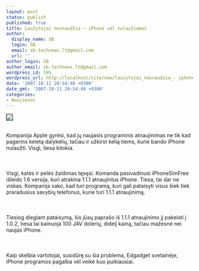 ```yaml
---
layout: post
status: publish
published: true
title: Laužytojai nesnaudžia – iPhone vėl nulaužiamas
author:
  display_name: SB
  login: SB
  email: sb.technews.lt@gmail.com
  url: ''
author_login: SB
author_email: sb.technews.lt@gmail.com
wordpress_id: 595
wordpress_url: http://localhost/site/new/lauzytojai_nesnaudzia_-_iphone_vel_nulauziamas/
date: '2007-10-11 20:54:40 +0300'
date_gmt: '2007-10-11 20:54:40 +0300'
categories:
- Naujienos
---
```

<div class="imgright"><img src="http://tbn0.google.com/images?q=tbn:XWa5_vUPbzR9oM:http://www.elektronika.lt/_sys/storage/2007/06/29/iphone2.jpg" border="1"></div>
<p><br>Kompanija Apple gyrėsi, kad jų naujasis programinis atnaujinimas ne tik kad pagerins keletą dalykėlių, tačiau ir užkirst kelią tiems, kurie bando iPhone nulaužti. Visgi, tiesa kitokia.<br />
<br><br />
<br>Visgi, katės ir pelės žaidimas tęsęsi. Komanda pasivadinusi iPhoneSimFree išleido 1.6 versija, kuri atrakina 1.1.1 atnaujintus iPhone. Tiesa, tai dar ne viskas. Kompanija sako, kad turi programą, kuri gali pataisyti visus šiek tiek praradusius savybių telefonus, kurie turi 1.1.1 atnaujinimą.<br />
<br><br />
<br>Tiesiog diegiant pataisymą, šis jūsų paprašo iš 1.1.1 atnaujinimo jį pakeisti į 1.0.2, tiesa tai kainuoja 100 JAV dolerių, didelį kainą, tačiau mažesnė nei naujas iPhone.<br />
<br><br />
<br>Kaip skelbia vartotojai, susidūrę su šia problema, Edgadget svetainėje, iPhone programos pagalba vėl veikė kuo puikiausiai.<br />
<br></p>
